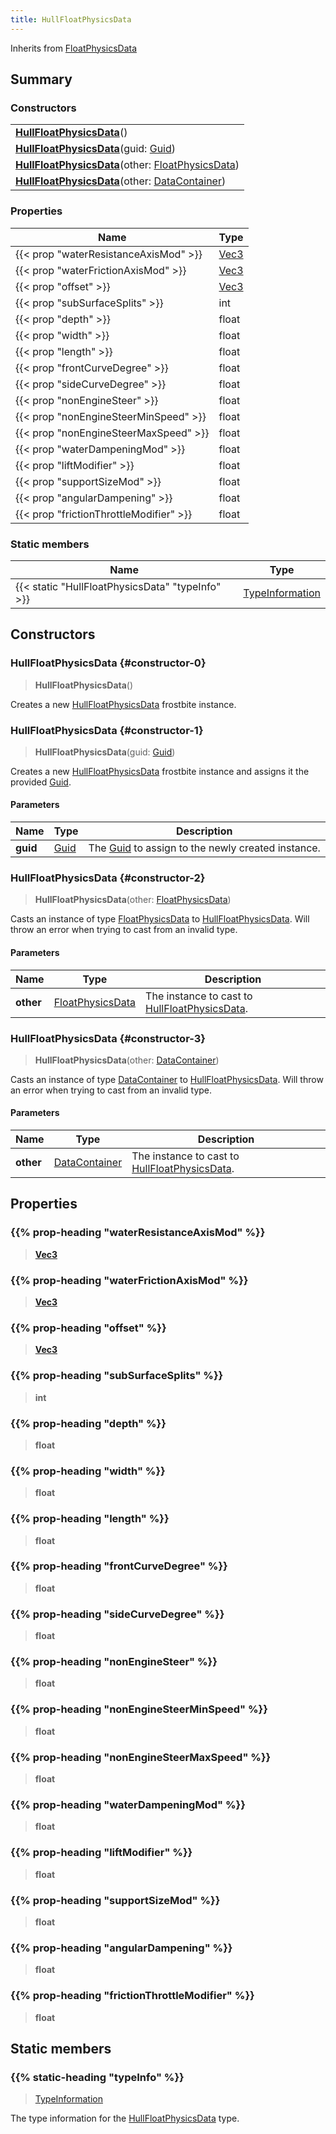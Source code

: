 ```yaml
---
title: HullFloatPhysicsData
---
```


Inherits from 
[FloatPhysicsData](/vext/ref/fb/floatphysicsdata)

## Summary
### Constructors
| |
| ----------- |
| **[HullFloatPhysicsData](#constructor-0)**() |
| **[HullFloatPhysicsData](#constructor-1)**(guid: [Guid](/vext/ref/shared/class/guid)) |
| **[HullFloatPhysicsData](#constructor-2)**(other: [FloatPhysicsData](/vext/ref/fb/floatphysicsdata)) |
| **[HullFloatPhysicsData](#constructor-3)**(other: [DataContainer](/vext/ref/shared/class/datacontainer)) |

### Properties
| Name | Type |
| ---- | ---- |
| {{< prop "waterResistanceAxisMod" >}} | [Vec3](/vext/ref/shared/class/vec3) |
| {{< prop "waterFrictionAxisMod" >}} | [Vec3](/vext/ref/shared/class/vec3) |
| {{< prop "offset" >}} | [Vec3](/vext/ref/shared/class/vec3) |
| {{< prop "subSurfaceSplits" >}} | int |
| {{< prop "depth" >}} | float |
| {{< prop "width" >}} | float |
| {{< prop "length" >}} | float |
| {{< prop "frontCurveDegree" >}} | float |
| {{< prop "sideCurveDegree" >}} | float |
| {{< prop "nonEngineSteer" >}} | float |
| {{< prop "nonEngineSteerMinSpeed" >}} | float |
| {{< prop "nonEngineSteerMaxSpeed" >}} | float |
| {{< prop "waterDampeningMod" >}} | float |
| {{< prop "liftModifier" >}} | float |
| {{< prop "supportSizeMod" >}} | float |
| {{< prop "angularDampening" >}} | float |
| {{< prop "frictionThrottleModifier" >}} | float |

### Static members
| Name | Type |
| ---- | ---- |
| {{< static "HullFloatPhysicsData" "typeInfo" >}} | [TypeInformation](/vext/ref/shared/class/typeinformation) |

## Constructors
### HullFloatPhysicsData {#constructor-0}
> **HullFloatPhysicsData**()

Creates a new [HullFloatPhysicsData](/vext/ref/fb/hullfloatphysicsdata) frostbite instance.

### HullFloatPhysicsData {#constructor-1}
> **HullFloatPhysicsData**(guid: [Guid](/vext/ref/shared/class/guid))

Creates a new [HullFloatPhysicsData](/vext/ref/fb/hullfloatphysicsdata) frostbite instance and assigns it the provided [Guid](/vext/ref/shared/class/guid).

#### Parameters
| Name | Type | Description |
| ---- | ---- | ----------- |
| **guid** | [Guid](/vext/ref/shared/class/guid) | The [Guid](/vext/ref/shared/class/guid) to assign to the newly created instance. |

### HullFloatPhysicsData {#constructor-2}
> **HullFloatPhysicsData**(other: [FloatPhysicsData](/vext/ref/fb/floatphysicsdata))

Casts an instance of type [FloatPhysicsData](/vext/ref/fb/floatphysicsdata) to [HullFloatPhysicsData](/vext/ref/fb/hullfloatphysicsdata). Will throw an error when trying to cast from an invalid type.

#### Parameters
| Name | Type | Description |
| ---- | ---- | ----------- |
| **other** | [FloatPhysicsData](/vext/ref/fb/floatphysicsdata) | The instance to cast to [HullFloatPhysicsData](/vext/ref/fb/hullfloatphysicsdata). |

### HullFloatPhysicsData {#constructor-3}
> **HullFloatPhysicsData**(other: [DataContainer](/vext/ref/shared/class/datacontainer))

Casts an instance of type [DataContainer](/vext/ref/shared/class/datacontainer) to [HullFloatPhysicsData](/vext/ref/fb/hullfloatphysicsdata). Will throw an error when trying to cast from an invalid type.

#### Parameters
| Name | Type | Description |
| ---- | ---- | ----------- |
| **other** | [DataContainer](/vext/ref/shared/class/datacontainer) | The instance to cast to [HullFloatPhysicsData](/vext/ref/fb/hullfloatphysicsdata). |

## Properties
### {{% prop-heading "waterResistanceAxisMod" %}}
> **[Vec3](/vext/ref/shared/class/vec3)**

### {{% prop-heading "waterFrictionAxisMod" %}}
> **[Vec3](/vext/ref/shared/class/vec3)**

### {{% prop-heading "offset" %}}
> **[Vec3](/vext/ref/shared/class/vec3)**

### {{% prop-heading "subSurfaceSplits" %}}
> **int**

### {{% prop-heading "depth" %}}
> **float**

### {{% prop-heading "width" %}}
> **float**

### {{% prop-heading "length" %}}
> **float**

### {{% prop-heading "frontCurveDegree" %}}
> **float**

### {{% prop-heading "sideCurveDegree" %}}
> **float**

### {{% prop-heading "nonEngineSteer" %}}
> **float**

### {{% prop-heading "nonEngineSteerMinSpeed" %}}
> **float**

### {{% prop-heading "nonEngineSteerMaxSpeed" %}}
> **float**

### {{% prop-heading "waterDampeningMod" %}}
> **float**

### {{% prop-heading "liftModifier" %}}
> **float**

### {{% prop-heading "supportSizeMod" %}}
> **float**

### {{% prop-heading "angularDampening" %}}
> **float**

### {{% prop-heading "frictionThrottleModifier" %}}
> **float**

## Static members
### {{% static-heading "typeInfo" %}}
> [TypeInformation](/vext/ref/shared/class/typeinformation)

The type information for the [HullFloatPhysicsData](/vext/ref/fb/hullfloatphysicsdata) type.

